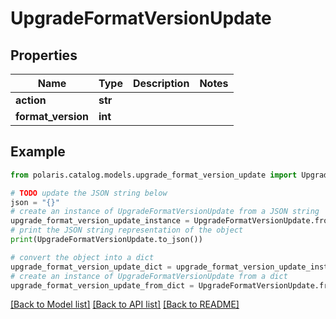 <!--

 Licensed to the Apache Software Foundation (ASF) under one
 or more contributor license agreements.  See the NOTICE file
 distributed with this work for additional information
 regarding copyright ownership.  The ASF licenses this file
 to you under the Apache License, Version 2.0 (the
 "License"); you may not use this file except in compliance
 with the License.  You may obtain a copy of the License at

   http://www.apache.org/licenses/LICENSE-2.0

 Unless required by applicable law or agreed to in writing,
 software distributed under the License is distributed on an
 "AS IS" BASIS, WITHOUT WARRANTIES OR CONDITIONS OF ANY
 KIND, either express or implied.  See the License for the
 specific language governing permissions and limitations
 under the License.

-->
# UpgradeFormatVersionUpdate


## Properties

Name | Type | Description | Notes
------------ | ------------- | ------------- | -------------
**action** | **str** |  | 
**format_version** | **int** |  | 

## Example

```python
from polaris.catalog.models.upgrade_format_version_update import UpgradeFormatVersionUpdate

# TODO update the JSON string below
json = "{}"
# create an instance of UpgradeFormatVersionUpdate from a JSON string
upgrade_format_version_update_instance = UpgradeFormatVersionUpdate.from_json(json)
# print the JSON string representation of the object
print(UpgradeFormatVersionUpdate.to_json())

# convert the object into a dict
upgrade_format_version_update_dict = upgrade_format_version_update_instance.to_dict()
# create an instance of UpgradeFormatVersionUpdate from a dict
upgrade_format_version_update_from_dict = UpgradeFormatVersionUpdate.from_dict(upgrade_format_version_update_dict)
```
[[Back to Model list]](../README.md#documentation-for-models) [[Back to API list]](../README.md#documentation-for-api-endpoints) [[Back to README]](../README.md)


